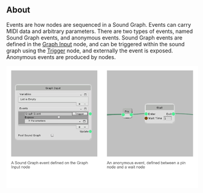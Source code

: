 ## About
Events are how nodes are sequenced in a Sound Graph. Events can carry MIDI data and arbitrary parameters. There are two types of events, named Sound Graph events, and anonymous events. Sound Graph events are defined in the [Graph Input](Graph-Inputs) node, and can be triggered within the sound graph using the [Trigger](Trigger-Event) node, and externally the event is exposed. Anonymous events are produced by nodes.

![Named VS Anonymous Events](IMG/NamedVSAnonymousEvents.png)
